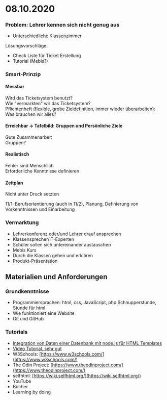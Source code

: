 # 08.10.2020

### Problem: Lehrer  kennen sich nicht genug aus

- Unterschiedliche Klassenzimmer

Lösungsvorschläge:  
- Check Liste für Ticket Erstellung  
- Tutorial \(Mebis?\)

### Smart-Prinzip

#### Messbar

Wird das Ticketsystem benutzt?   
Wie "vermarkten" wir das Ticketsystem?   
Pflichtenheft \(flexible, grobe Zieldefinition, immer wieder überarbeiten\): Was brauchen wir alles?

#### Erreichbar -&gt; Tafelbild: Gruppen und Persönliche Ziele

Gute Zusammenarbeit  
Gruppen?

#### Realistisch

Fehler sind Menschlich  
Erforderliche Kenntnisse definieren

#### Zeitplan

Nicht unter Druck setzten  
  
11/1: Berufsorientierung \(auch in 11/2\), Planung, Definierung von Vorkenntnissen und Einarbeitung

### Vermarktung

* Lehrerkonferenz oder/und Lehrer drauf ansprechen
* Klassensprecher/IT-Experten
* Schüler sollen sich untereinander austauschen
* Mebis Kurs
* Durch die Klassen gehen und erklären
* Produkt-Präsentation 

## Materialien und Anforderungen

### Grundkenntnisse

* Programmiersprachen: html, css, JavaScript, php Schnupperstunde, Stunde für html
* Wie funktioniert eine Website
* Git und GitHub

### Tutorials

* [Integration von Daten einer Datenbank mit node.js für HTML Templates](https://www.informatik-aktuell.de/entwicklung/programmiersprachen/webapplikationen-mit-nodejs.html)
* [Video Tutorial, sehr gut](https://vimeo.com/198445904)
* W3Schools: [https://www.w3schools.com/](https://www.w3schools.com/)
* The Odin Project: [https://www.theodinproject.com/](https://www.theodinproject.com/)
* selfhtml: [https://wiki.selfhtml.org/](https://wiki.selfhtml.org/)
* YouTube
* Bücher
* Learning by doing



